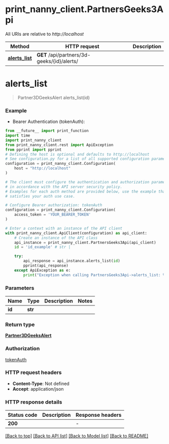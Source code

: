 # print_nanny_client.PartnersGeeks3Api

All URIs are relative to *http://localhost*

Method | HTTP request | Description
------------- | ------------- | -------------
[**alerts_list**](PartnersGeeks3Api.md#alerts_list) | **GET** /api/partners/3d-geeks/{id}/alerts/ | 


# **alerts_list**
> Partner3DGeeksAlert alerts_list(id)



### Example

* Bearer Authentication (tokenAuth):
```python
from __future__ import print_function
import time
import print_nanny_client
from print_nanny_client.rest import ApiException
from pprint import pprint
# Defining the host is optional and defaults to http://localhost
# See configuration.py for a list of all supported configuration parameters.
configuration = print_nanny_client.Configuration(
    host = "http://localhost"
)

# The client must configure the authentication and authorization parameters
# in accordance with the API server security policy.
# Examples for each auth method are provided below, use the example that
# satisfies your auth use case.

# Configure Bearer authorization: tokenAuth
configuration = print_nanny_client.Configuration(
    access_token = 'YOUR_BEARER_TOKEN'
)

# Enter a context with an instance of the API client
with print_nanny_client.ApiClient(configuration) as api_client:
    # Create an instance of the API class
    api_instance = print_nanny_client.PartnersGeeks3Api(api_client)
    id = 'id_example' # str | 

    try:
        api_response = api_instance.alerts_list(id)
        pprint(api_response)
    except ApiException as e:
        print("Exception when calling PartnersGeeks3Api->alerts_list: %s\n" % e)
```

### Parameters

Name | Type | Description  | Notes
------------- | ------------- | ------------- | -------------
 **id** | **str**|  | 

### Return type

[**Partner3DGeeksAlert**](Partner3DGeeksAlert.md)

### Authorization

[tokenAuth](../README.md#tokenAuth)

### HTTP request headers

 - **Content-Type**: Not defined
 - **Accept**: application/json

### HTTP response details
| Status code | Description | Response headers |
|-------------|-------------|------------------|
**200** |  |  -  |

[[Back to top]](#) [[Back to API list]](../README.md#documentation-for-api-endpoints) [[Back to Model list]](../README.md#documentation-for-models) [[Back to README]](../README.md)

